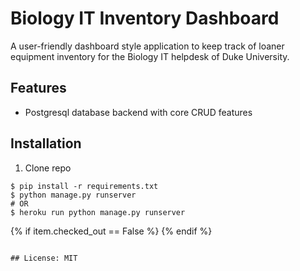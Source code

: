 # Biology IT Inventory Dashboard

A user-friendly dashboard style application to keep track of loaner equipment inventory for the Biology IT helpdesk of Duke University.  

## Features

- Postgresql database backend with core CRUD features 

## Installation 
1. Clone repo

````
$ pip install -r requirements.txt
$ python manage.py runserver 
# OR 
$ heroku run python manage.py runserver
````
{% if item.checked_out == False %}
       {% endif %}


````

## License: MIT

